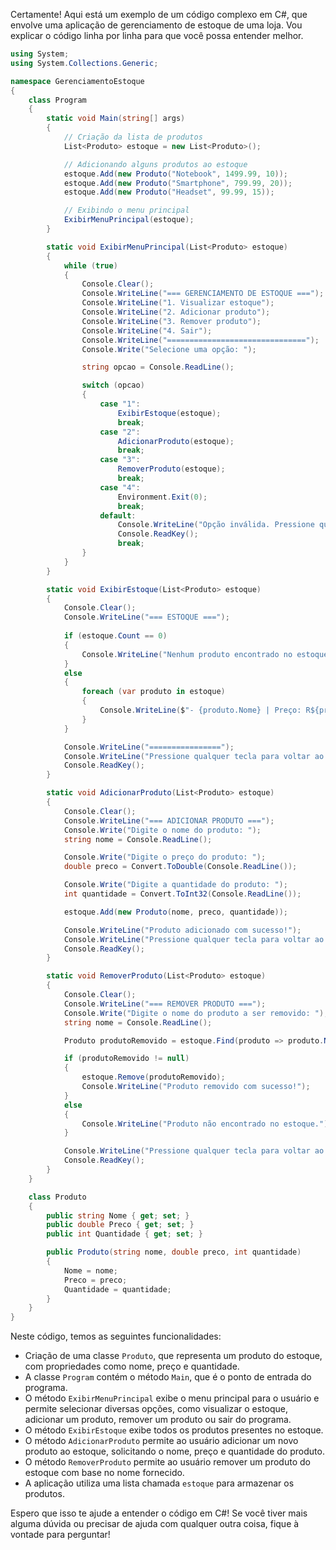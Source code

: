 Certamente! Aqui está um exemplo de um código complexo em C#, que envolve uma aplicação de gerenciamento de estoque de uma loja. Vou explicar o código linha por linha para que você possa entender melhor.

```csharp
using System;
using System.Collections.Generic;

namespace GerenciamentoEstoque
{
    class Program
    {
        static void Main(string[] args)
        {
            // Criação da lista de produtos
            List<Produto> estoque = new List<Produto>();

            // Adicionando alguns produtos ao estoque
            estoque.Add(new Produto("Notebook", 1499.99, 10));
            estoque.Add(new Produto("Smartphone", 799.99, 20));
            estoque.Add(new Produto("Headset", 99.99, 15));

            // Exibindo o menu principal
            ExibirMenuPrincipal(estoque);
        }

        static void ExibirMenuPrincipal(List<Produto> estoque)
        {
            while (true)
            {
                Console.Clear();
                Console.WriteLine("=== GERENCIAMENTO DE ESTOQUE ===");
                Console.WriteLine("1. Visualizar estoque");
                Console.WriteLine("2. Adicionar produto");
                Console.WriteLine("3. Remover produto");
                Console.WriteLine("4. Sair");
                Console.WriteLine("===============================");
                Console.Write("Selecione uma opção: ");

                string opcao = Console.ReadLine();

                switch (opcao)
                {
                    case "1":
                        ExibirEstoque(estoque);
                        break;
                    case "2":
                        AdicionarProduto(estoque);
                        break;
                    case "3":
                        RemoverProduto(estoque);
                        break;
                    case "4":
                        Environment.Exit(0);
                        break;
                    default:
                        Console.WriteLine("Opção inválida. Pressione qualquer tecla para continuar.");
                        Console.ReadKey();
                        break;
                }
            }
        }

        static void ExibirEstoque(List<Produto> estoque)
        {
            Console.Clear();
            Console.WriteLine("=== ESTOQUE ===");
            
            if (estoque.Count == 0)
            {
                Console.WriteLine("Nenhum produto encontrado no estoque.");
            }
            else
            {
                foreach (var produto in estoque)
                {
                    Console.WriteLine($"- {produto.Nome} | Preço: R${produto.Preco} | Quantidade: {produto.Quantidade}");
                }
            }

            Console.WriteLine("================");
            Console.WriteLine("Pressione qualquer tecla para voltar ao menu principal.");
            Console.ReadKey();
        }

        static void AdicionarProduto(List<Produto> estoque)
        {
            Console.Clear();
            Console.WriteLine("=== ADICIONAR PRODUTO ===");
            Console.Write("Digite o nome do produto: ");
            string nome = Console.ReadLine();

            Console.Write("Digite o preço do produto: ");
            double preco = Convert.ToDouble(Console.ReadLine());

            Console.Write("Digite a quantidade do produto: ");
            int quantidade = Convert.ToInt32(Console.ReadLine());

            estoque.Add(new Produto(nome, preco, quantidade));

            Console.WriteLine("Produto adicionado com sucesso!");
            Console.WriteLine("Pressione qualquer tecla para voltar ao menu principal.");
            Console.ReadKey();
        }

        static void RemoverProduto(List<Produto> estoque)
        {
            Console.Clear();
            Console.WriteLine("=== REMOVER PRODUTO ===");
            Console.Write("Digite o nome do produto a ser removido: ");
            string nome = Console.ReadLine();

            Produto produtoRemovido = estoque.Find(produto => produto.Nome.ToLower() == nome.ToLower());

            if (produtoRemovido != null)
            {
                estoque.Remove(produtoRemovido);
                Console.WriteLine("Produto removido com sucesso!");
            }
            else
            {
                Console.WriteLine("Produto não encontrado no estoque.");
            }

            Console.WriteLine("Pressione qualquer tecla para voltar ao menu principal.");
            Console.ReadKey();
        }
    }

    class Produto
    {
        public string Nome { get; set; }
        public double Preco { get; set; }
        public int Quantidade { get; set; }

        public Produto(string nome, double preco, int quantidade)
        {
            Nome = nome;
            Preco = preco;
            Quantidade = quantidade;
        }
    }
}
```

Neste código, temos as seguintes funcionalidades:

- Criação de uma classe `Produto`, que representa um produto do estoque, com propriedades como nome, preço e quantidade.
- A classe `Program` contém o método `Main`, que é o ponto de entrada do programa.
- O método `ExibirMenuPrincipal` exibe o menu principal para o usuário e permite selecionar diversas opções, como visualizar o estoque, adicionar um produto, remover um produto ou sair do programa.
- O método `ExibirEstoque` exibe todos os produtos presentes no estoque.
- O método `AdicionarProduto` permite ao usuário adicionar um novo produto ao estoque, solicitando o nome, preço e quantidade do produto.
- O método `RemoverProduto` permite ao usuário remover um produto do estoque com base no nome fornecido.
- A aplicação utiliza uma lista chamada `estoque` para armazenar os produtos.

Espero que isso te ajude a entender o código em C#! Se você tiver mais alguma dúvida ou precisar de ajuda com qualquer outra coisa, fique à vontade para perguntar!